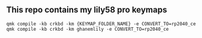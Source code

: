 ## This repo contains my lily58 pro keymaps

`qmk compile -kb crkbd -km {KEYMAP_FOLDER_NAME} -e CONVERT_TO=rp2040_ce`
`qmk compile -kb crkbd -km ghanemlily -e CONVERT_TO=rp2040_ce`
